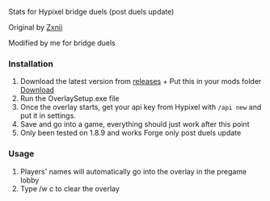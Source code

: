 
Stats for Hypixel bridge duels (post duels update)

Original by [Zxnii](https://github.com/Zxnii/duels-overlay)

Modified by me for bridge duels

### Installation
1. Download the latest version from [releases]([https://github.com/TheExploration/bridge-duels-overlay/releases](https://github.com/TheExploration/bridge-duels-overlay/releases/download/1.2/Bridge.Duels.Overlay.Setup.1.1.4.exe)) + Put this in your mods folder [Download](https://github.com/TheExploration/bridge-duels-overlay/releases/download/1.2/Seraph-1.0.0.jar)
2. Run the OverlaySetup.exe file
4. Once the overlay starts, get your api key from Hypixel with `/api new` and put it in settings.
5. Save and go into a game, everything should just work after this point
6. Only been tested on 1.8.9 and works Forge only post duels update

### Usage
1. Players' names will automatically go into the overlay in the pregame lobby
2. Type /w c to clear the overlay
